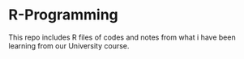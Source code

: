 # R-Programming
This repo includes R files of codes and notes from what i have been learning from our University course.

